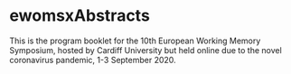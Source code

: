 # ewomsxAbstracts
This is the program booklet for the 10th European Working Memory Symposium, hosted by Cardiff University but held online due to the novel coronavirus pandemic, 1-3 September 2020.
